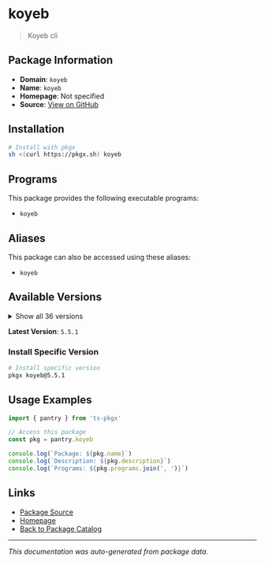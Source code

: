 # koyeb

> Koyeb cli

## Package Information

- **Domain**: `koyeb`
- **Name**: `koyeb`
- **Homepage**: Not specified
- **Source**: [View on GitHub](https://github.com/pkgxdev/pantry/tree/main/projects/koyeb.com/package.yml)

## Installation

```bash
# Install with pkgx
sh <(curl https://pkgx.sh) koyeb
```

## Programs

This package provides the following executable programs:

- `koyeb`

## Aliases

This package can also be accessed using these aliases:

- `koyeb`

## Available Versions

<details>
<summary>Show all 36 versions</summary>

- `5.5.1`, `5.5.0`, `5.4.3`, `5.4.2`, `5.4.1`
- `5.4.0`, `5.3.2`, `5.3.1`, `5.3.0`, `5.2.0`
- `5.1.0`, `5.0.0`, `4.3.0`, `4.2.0`, `4.1.2`
- `4.0.0`, `3.12.0`, `3.11.0`, `3.10.0`, `3.9.0`
- `3.8.1`, `3.7.1`, `3.7.0`, `3.6.1`, `3.6.0`
- `3.5.2`, `3.5.1`, `3.4.0`, `3.3.2`, `3.3.1`
- `3.3.0`, `3.2.0`, `3.1.1`, `3.1.0`, `3.0.2`
- `3.0.1`

</details>

**Latest Version**: `5.5.1`

### Install Specific Version

```bash
# Install specific version
pkgx koyeb@5.5.1
```

## Usage Examples

```typescript
import { pantry } from 'ts-pkgx'

// Access this package
const pkg = pantry.koyeb

console.log(`Package: ${pkg.name}`)
console.log(`Description: ${pkg.description}`)
console.log(`Programs: ${pkg.programs.join(', ')}`)
```

## Links

- [Package Source](https://github.com/pkgxdev/pantry/tree/main/projects/koyeb.com/package.yml)
- [Homepage](#)
- [Back to Package Catalog](../package-catalog.md)

---

*This documentation was auto-generated from package data.*
